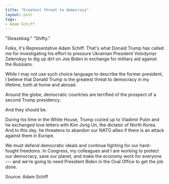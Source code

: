 ```yaml
---
title: "Greatest threat to democracy"
layout: post
tags:
- Adam Schiff
---
```


"Sleazebag." "Shifty."

Folks, it's Representative Adam Schiff. That's what Donald Trump has called me for investigating his effort to pressure Ukrainian President Volodymyr Zelenskyy to dig up dirt on Joe Biden in exchange for military aid against the Russians.

While I may not use such choice language to describe the former president, I believe that Donald Trump is the greatest threat to democracy in my lifetime, both at home and abroad.

Around the globe, democratic countries are terrified of the prospect of a second Trump presidency.

And they should be.

During his time in the White House, Trump cozied up to Vladimir Putin and he exchanged love letters with Kim Jong Un, the dictator of North Korea. And to this day, he threatens to abandon our NATO allies if there is an attack against them in Europe.

We must defend democratic ideals and continue fighting for our hard-fought freedoms. In Congress, my colleagues and I are working to protect our democracy, save our planet, and make the economy work for everyone --- and we're going to need President Biden in the Oval Office to get the job done.

Source: Adam Schiff
